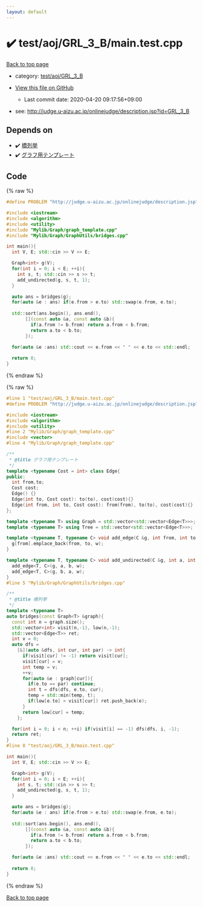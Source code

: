 ```yaml
---
layout: default
---
```


<!-- mathjax config similar to math.stackexchange -->
<script type="text/javascript" async
  src="https://cdnjs.cloudflare.com/ajax/libs/mathjax/2.7.5/MathJax.js?config=TeX-MML-AM_CHTML">
</script>
<script type="text/x-mathjax-config">
  MathJax.Hub.Config({
    TeX: { equationNumbers: { autoNumber: "AMS" }},
    tex2jax: {
      inlineMath: [ ['$','$'] ],
      processEscapes: true
    },
    "HTML-CSS": { matchFontHeight: false },
    displayAlign: "left",
    displayIndent: "2em"
  });
</script>

<script type="text/javascript" src="https://cdnjs.cloudflare.com/ajax/libs/jquery/3.4.1/jquery.min.js"></script>
<script src="https://cdn.jsdelivr.net/npm/jquery-balloon-js@1.1.2/jquery.balloon.min.js" integrity="sha256-ZEYs9VrgAeNuPvs15E39OsyOJaIkXEEt10fzxJ20+2I=" crossorigin="anonymous"></script>
<script type="text/javascript" src="../../../../assets/js/copy-button.js"></script>
<link rel="stylesheet" href="../../../../assets/css/copy-button.css" />


# :heavy_check_mark: test/aoj/GRL_3_B/main.test.cpp

<a href="../../../../index.html">Back to top page</a>

* category: <a href="../../../../index.html#6ed2a74016dcd1e3ddb47125c558f5b0">test/aoj/GRL_3_B</a>
* <a href="{{ site.github.repository_url }}/blob/master/test/aoj/GRL_3_B/main.test.cpp">View this file on GitHub</a>
    - Last commit date: 2020-04-20 09:17:56+09:00


* see: <a href="http://judge.u-aizu.ac.jp/onlinejudge/description.jsp?id=GRL_3_B">http://judge.u-aizu.ac.jp/onlinejudge/description.jsp?id=GRL_3_B</a>


## Depends on

* :heavy_check_mark: <a href="../../../../library/Mylib/Graph/GraphUtils/bridges.cpp.html">橋列挙</a>
* :heavy_check_mark: <a href="../../../../library/Mylib/Graph/graph_template.cpp.html">グラフ用テンプレート</a>


## Code

<a id="unbundled"></a>
{% raw %}
```cpp
#define PROBLEM "http://judge.u-aizu.ac.jp/onlinejudge/description.jsp?id=GRL_3_B"

#include <iostream>
#include <algorithm>
#include <utility>
#include "Mylib/Graph/graph_template.cpp"
#include "Mylib/Graph/GraphUtils/bridges.cpp"

int main(){
  int V, E; std::cin >> V >> E;

  Graph<int> g(V);
  for(int i = 0; i < E; ++i){
    int s, t; std::cin >> s >> t;
    add_undirected(g, s, t, 1);
  }

  auto ans = bridges(g);
  for(auto &e : ans) if(e.from > e.to) std::swap(e.from, e.to);
  
  std::sort(ans.begin(), ans.end(),
       [](const auto &a, const auto &b){
         if(a.from != b.from) return a.from < b.from;
         return a.to < b.to;
       });

  for(auto &e :ans) std::cout << e.from << " " << e.to << std::endl;
  
  return 0;
}

```
{% endraw %}

<a id="bundled"></a>
{% raw %}
```cpp
#line 1 "test/aoj/GRL_3_B/main.test.cpp"
#define PROBLEM "http://judge.u-aizu.ac.jp/onlinejudge/description.jsp?id=GRL_3_B"

#include <iostream>
#include <algorithm>
#include <utility>
#line 2 "Mylib/Graph/graph_template.cpp"
#include <vector>
#line 4 "Mylib/Graph/graph_template.cpp"

/**
 * @title グラフ用テンプレート
 */
template <typename Cost = int> class Edge{
public:
  int from,to;
  Cost cost;
  Edge() {}
  Edge(int to, Cost cost): to(to), cost(cost){}
  Edge(int from, int to, Cost cost): from(from), to(to), cost(cost){}
};

template <typename T> using Graph = std::vector<std::vector<Edge<T>>>;
template <typename T> using Tree = std::vector<std::vector<Edge<T>>>;

template <typename T, typename C> void add_edge(C &g, int from, int to, T w = 1){
  g[from].emplace_back(from, to, w);
}

template <typename T, typename C> void add_undirected(C &g, int a, int b, T w = 1){
  add_edge<T, C>(g, a, b, w);
  add_edge<T, C>(g, b, a, w);
}
#line 5 "Mylib/Graph/GraphUtils/bridges.cpp"

/**
 * @title 橋列挙
 */
template <typename T>
auto bridges(const Graph<T> &graph){
  const int n = graph.size();
  std::vector<int> visit(n,-1), low(n,-1);
  std::vector<Edge<T>> ret;
  int v = 0;
  auto dfs =
    [&](auto &dfs, int cur, int par) -> int{
      if(visit[cur] != -1) return visit[cur];
      visit[cur] = v;
      int temp = v;
      ++v;
      for(auto &e : graph[cur]){
        if(e.to == par) continue;
        int t = dfs(dfs, e.to, cur);
        temp = std::min(temp, t);
        if(low[e.to] > visit[cur]) ret.push_back(e);
      }  
      return low[cur] = temp;
    };

  for(int i = 0; i < n; ++i) if(visit[i] == -1) dfs(dfs, i, -1);
  return ret;
}
#line 8 "test/aoj/GRL_3_B/main.test.cpp"

int main(){
  int V, E; std::cin >> V >> E;

  Graph<int> g(V);
  for(int i = 0; i < E; ++i){
    int s, t; std::cin >> s >> t;
    add_undirected(g, s, t, 1);
  }

  auto ans = bridges(g);
  for(auto &e : ans) if(e.from > e.to) std::swap(e.from, e.to);
  
  std::sort(ans.begin(), ans.end(),
       [](const auto &a, const auto &b){
         if(a.from != b.from) return a.from < b.from;
         return a.to < b.to;
       });

  for(auto &e :ans) std::cout << e.from << " " << e.to << std::endl;
  
  return 0;
}

```
{% endraw %}

<a href="../../../../index.html">Back to top page</a>

